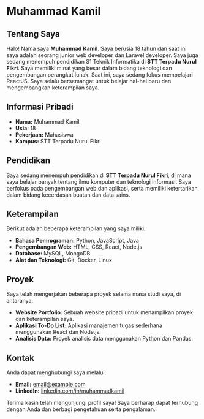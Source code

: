 # Muhammad Kamil

## Tentang Saya
Halo! Nama saya **Muhammad Kamil**. Saya berusia 18 tahun dan saat ini saya adalah seorang junior web developer dan Laravel developer. Saya juga sedang menempuh pendidikan S1 Teknik Informatika di **STT Terpadu Nurul Fikri**. Saya memiliki minat yang besar dalam bidang teknologi dan pengembangan perangkat lunak. Saat ini, saya sedang fokus mempelajari ReactJS. Saya selalu bersemangat untuk belajar hal-hal baru dan mengembangkan keterampilan saya.

## Informasi Pribadi
- **Nama:** Muhammad Kamil
- **Usia:** 18
- **Pekerjaan:** Mahasiswa
- **Kampus:** STT Terpadu Nurul Fikri

## Pendidikan
Saya sedang menempuh pendidikan di **STT Terpadu Nurul Fikri**, di mana saya belajar banyak tentang ilmu komputer dan teknologi informasi. Saya berfokus pada pengembangan web dan aplikasi, serta memiliki ketertarikan dalam bidang kecerdasan buatan dan data sains.

## Keterampilan
Berikut adalah beberapa keterampilan yang saya miliki:
- **Bahasa Pemrograman:** Python, JavaScript, Java
- **Pengembangan Web:** HTML, CSS, React, Node.js
- **Database:** MySQL, MongoDB
- **Alat dan Teknologi:** Git, Docker, Linux

## Proyek
Saya telah mengerjakan beberapa proyek selama masa studi saya, di antaranya:
- **Website Portfolio:** Sebuah website pribadi untuk menampilkan proyek dan keterampilan saya.
- **Aplikasi To-Do List:** Aplikasi manajemen tugas sederhana menggunakan React dan Node.js.
- **Analisis Data:** Proyek analisis data menggunakan Python dan Pandas.

## Kontak
Anda dapat menghubungi saya melalui:
- **Email:** [email@example.com](mailto:email@example.com)
- **LinkedIn:** [linkedin.com/in/muhammadkamil](https://linkedin.com/in/muhammadkamil)

Terima kasih telah mengunjungi profil saya! Saya berharap dapat terhubung dengan Anda dan berbagi pengetahuan serta pengalaman.
